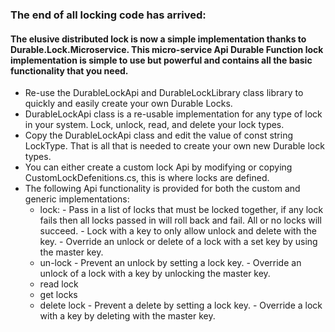 ### The end of all locking code has arrived:

#### The elusive distributed lock is now a simple implementation thanks to Durable.Lock.Microservice. This micro-service Api Durable Function lock implementation is simple to use but powerful and contains all the basic functionality that you need.

- Re-use the DurableLockApi and DurableLockLibrary class library to quickly and easily create your own Durable Locks.
- DurableLockApi class is a re-usable implementation for any type of lock in your system. Lock, unlock, read, and delete your lock types.
- Copy the DurableLockApi class and edit the value of const string LockType. That is all that is needed to create your own new Durable lock types.
- You can either create a custom lock Api by modifying or copying CustomLockDefenitions.cs, this is where locks are defined.
- The following Api functionality is provided for both the custom and generic implementations:
  * lock:
         - Pass in a list of locks that must be locked together, if any lock fails then all locks passed in will roll back and fail. All or no locks will succeed.
         - Lock with a key to only allow unlock and delete with the key.
         - Override an unlock or delete of a lock with a set key by using the master key. 
  * un-lock
         - Prevent an unlock by setting a lock key.
         - Override an unlock of a lock with a key by unlocking the master key.
  * read lock
  * get locks
  * delete lock
         - Prevent a delete by setting a lock key.
         - Override a lock with a key by deleting with the master key.
